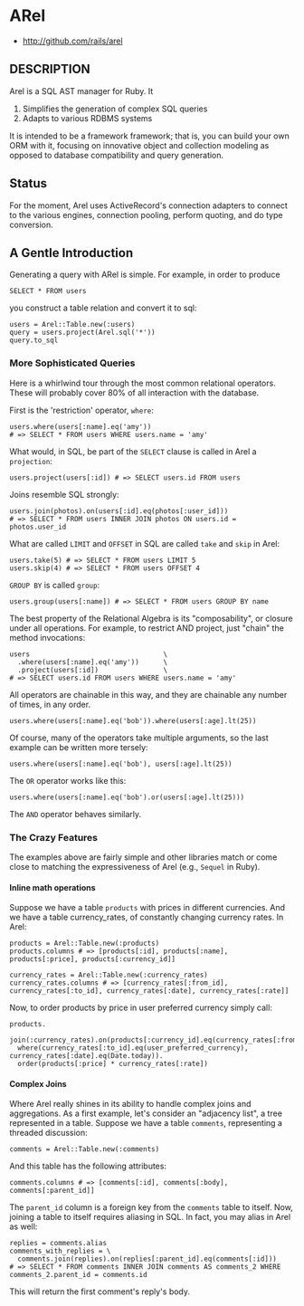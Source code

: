 # ARel

* http://github.com/rails/arel

## DESCRIPTION

Arel is a SQL AST manager for Ruby. It

1. Simplifies the generation of complex SQL queries
2. Adapts to various RDBMS systems

It is intended to be a framework framework; that is, you can build your own ORM
with it, focusing on innovative object and collection modeling as opposed to
database compatibility and query generation.

## Status

For the moment, Arel uses ActiveRecord's connection adapters to connect to the various engines, connection pooling, perform quoting, and do type conversion.

## A Gentle Introduction

Generating a query with ARel is simple. For example, in order to produce

    SELECT * FROM users

you construct a table relation and convert it to sql:

    users = Arel::Table.new(:users)
    query = users.project(Arel.sql('*'))
    query.to_sql

### More Sophisticated Queries

Here is a whirlwind tour through the most common relational operators. These will probably cover 80% of all interaction with the database.

First is the 'restriction' operator, `where`:

    users.where(users[:name].eq('amy'))
    # => SELECT * FROM users WHERE users.name = 'amy'

What would, in SQL, be part of the `SELECT` clause is called in Arel a `projection`:

    users.project(users[:id]) # => SELECT users.id FROM users

Joins resemble SQL strongly:

    users.join(photos).on(users[:id].eq(photos[:user_id]))
    # => SELECT * FROM users INNER JOIN photos ON users.id = photos.user_id

What are called `LIMIT` and `OFFSET` in SQL are called `take` and `skip` in Arel:

    users.take(5) # => SELECT * FROM users LIMIT 5
    users.skip(4) # => SELECT * FROM users OFFSET 4

`GROUP BY` is called `group`:

    users.group(users[:name]) # => SELECT * FROM users GROUP BY name

The best property of the Relational Algebra is its "composability", or closure under all operations. For example, to restrict AND project, just "chain" the method invocations:

    users                                 \
      .where(users[:name].eq('amy'))      \
      .project(users[:id])                \
    # => SELECT users.id FROM users WHERE users.name = 'amy'

All operators are chainable in this way, and they are chainable any number of times, in any order.

    users.where(users[:name].eq('bob')).where(users[:age].lt(25))

Of course, many of the operators take multiple arguments, so the last example can be written more tersely:

    users.where(users[:name].eq('bob'), users[:age].lt(25))

The `OR` operator works like this:

    users.where(users[:name].eq('bob').or(users[:age].lt(25)))

The `AND` operator behaves similarly.

### The Crazy Features

The examples above are fairly simple and other libraries match or come close to matching the expressiveness of Arel (e.g., `Sequel` in Ruby).

#### Inline math operations

Suppose we have a table `products` with prices in different currencies. And we have a table currency_rates, of constantly changing currency rates. In Arel:

    products = Arel::Table.new(:products)
    products.columns # => [products[:id], products[:name], products[:price], products[:currency_id]]

    currency_rates = Arel::Table.new(:currency_rates)
    currency_rates.columns # => [currency_rates[:from_id], currency_rates[:to_id], currency_rates[:date], currency_rates[:rate]]

Now, to order products by price in user preferred currency simply call:

    products.
      join(:currency_rates).on(products[:currency_id].eq(currency_rates[:from_id])).
      where(currency_rates[:to_id].eq(user_preferred_currency), currency_rates[:date].eq(Date.today)).
      order(products[:price] * currency_rates[:rate])

#### Complex Joins

Where Arel really shines in its ability to handle complex joins and aggregations. As a first example, let's consider an "adjacency list", a tree represented in a table. Suppose we have a table `comments`, representing a threaded discussion:

    comments = Arel::Table.new(:comments)

And this table has the following attributes:

    comments.columns # => [comments[:id], comments[:body], comments[:parent_id]]

The `parent_id` column is a foreign key from the `comments` table to itself. Now, joining a table to itself requires aliasing in SQL. In fact, you may alias in Arel as well:

    replies = comments.alias
    comments_with_replies = \
      comments.join(replies).on(replies[:parent_id].eq(comments[:id]))
    # => SELECT * FROM comments INNER JOIN comments AS comments_2 WHERE comments_2.parent_id = comments.id

This will return the first comment's reply's body.
